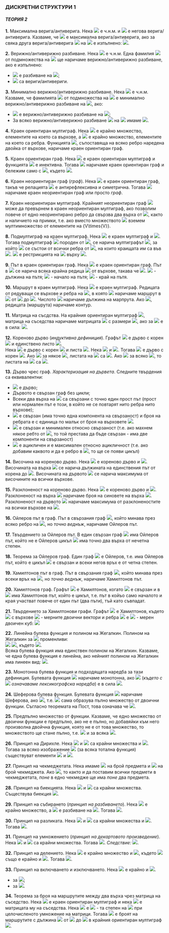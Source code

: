 ### ДИСКРЕТНИ СТРУКТУРИ 1
#### *ТЕОРИЯ 2*

**1.** Максимална верига/антиверига. Нека <img src="https://latex.codecogs.com/svg.latex?\Large&space;<A,R>"> е ч.н.м. и <img src="https://latex.codecogs.com/svg.latex?\Large&space;S"> е негова верига/антиверига. Казваме, че <img src="https://latex.codecogs.com/svg.latex?\Large&space;S"> е максимална верига/антиверига, ако за свяка друга верига/антиверига <img src="https://latex.codecogs.com/svg.latex?\Large&space;S'"> на <img src="https://latex.codecogs.com/svg.latex?\Large&space;A">
е изпълнено: <img src="https://latex.codecogs.com/svg.latex?\Large&space;|S|\ge{|S'|}">.

**2.** Верижно/антиверижно разбиване. Нека <img src="https://latex.codecogs.com/svg.latex?\Large&space;<A,R>"> е ч.н.м. Една фамилия <img src="https://latex.codecogs.com/svg.latex?\Large&space;A_1,A_2,...,A_n"> от подмножества на <img src="https://latex.codecogs.com/svg.latex?\Large&space;A"> ще наричаме верижно/антиверижно разбиване, ако е изпълнено:
- <img src="https://latex.codecogs.com/svg.latex?\Large&space;A_1,A_2,...,A_n"> е разбиване на <img src="https://latex.codecogs.com/svg.latex?\Large&space;A">;
- <img src="https://latex.codecogs.com/svg.latex?\Large&space;A_1,A_2,...,A_n"> са вериги/антивериги.

**3.** Минимално верижно/антиверижно разбиване. Нека <img src="https://latex.codecogs.com/svg.latex?\Large&space;<A,R>"> е ч.н.м. Казваме, че фамилията <img src="https://latex.codecogs.com/svg.latex?\Large&space;S=\{A_1,A_2,...,A_n\}"> от подмножества на <img src="https://latex.codecogs.com/svg.latex?\Large&space;A"> е минимално верижно/антиверижно разбиване на <img src="https://latex.codecogs.com/svg.latex?\Large&space;A">, ако:
- <img src="https://latex.codecogs.com/svg.latex?\Large&space;A_1,A_2,...,A_n"> е верижно/антиверижно разбиване на <img src="https://latex.codecogs.com/svg.latex?\Large&space;A">;
- За всяко верижно/антиверижно разбиване <img src="https://latex.codecogs.com/svg.latex?\Large&space;S'"> на  <img src="https://latex.codecogs.com/svg.latex?\Large&space;A"> имаме <img src="https://latex.codecogs.com/svg.latex?\Large&space;|S|\le{|S'|}">.

**4.** Краен ориентиран мултиграф. Нека <img src="https://latex.codecogs.com/svg.latex?\Large&space;V=\{v_1,v_2,...,v_n\}"> е крайно множество, елементите на което са върхове, а <img src="https://latex.codecogs.com/svg.latex?\Large&space;E=\{e_1,e_2,...,e_m\}"> е крайно множество, елементите на което са ребра. Функцията <img src="https://latex.codecogs.com/svg.latex?\Large&space;f_G:E\rightarrow{V\times{V}}">, съпоставяща на всяко ребро наредена двойка от върхове, наричаме краен ориентиран граф.

**5.** Краен ориентиран граф. Нека <img src="https://latex.codecogs.com/svg.latex?\Large&space;G(V,E,f_G)"> е краен ориентиран мултиграф и функцията <img src="https://latex.codecogs.com/svg.latex?\Large&space;f_G"> е инективна. Тогава <img src="https://latex.codecogs.com/svg.latex?\Large&space;G(V,E,f_G)"> наричаме краен ориентиран граф и бележим само с <img src="https://latex.codecogs.com/svg.latex?\Large&space;G(V,E)">, където <img src="https://latex.codecogs.com/svg.latex?\Large&space;E\subseteq{V\times{V}}">.

**6.** Краен неориентиран граф (*граф*). Нека <img src="https://latex.codecogs.com/svg.latex?\Large&space;G(V,E)"> е краен ориентиран граф, такъв че релацията <img src="https://latex.codecogs.com/svg.latex?\Large&space;E\subseteq{V\times{V}}"> е антирефлексивна и симетрична. Тогава <img src="https://latex.codecogs.com/svg.latex?\Large&space;G(V,E)"> наричаме краен неориентиран граф или просто *граф*.

**7.** Краен неориентиран мултиграф. Крайният неориентиран граф <img src="https://latex.codecogs.com/svg.latex?\Large&space;G(V,E)"> може да превърнем в краен неориентиран мултиграф, ако позволим повече от едно неориентирано ребро да свързва два върха от <img src="https://latex.codecogs.com/svg.latex?\Large&space;V)">, както и наличието на примки, т.е. ако вместо множеството <img src="https://latex.codecogs.com/svg.latex?\Large&space;E\subseteq{V\times{V}}"> вземем мултимножество от елементите на {V\times{V}}.

**8.** Подмултиграф на краен мултиграф. Нека <img src="https://latex.codecogs.com/svg.latex?\Large&space;G(V,E,f_G)"> е краен мултиграф и <img src="https://latex.codecogs.com/svg.latex?\Large&space;V'\subseteq{V}">. Тогава подмултиграф <img src="https://latex.codecogs.com/svg.latex?\Large&space;G'(V',E',f_G')"> породен от <img src="https://latex.codecogs.com/svg.latex?\Large&space;V'">, се нарича мултиграфът <img src="https://latex.codecogs.com/svg.latex?\Large&space;G'">, за който <img src="https://latex.codecogs.com/svg.latex?\Large&space;E'"> се състои от всички ребра от <img src="https://latex.codecogs.com/svg.latex?\Large&space;E">, на които краищата им са във <img src="https://latex.codecogs.com/svg.latex?\Large&space;V'">. <img src="https://latex.codecogs.com/svg.latex?\Large&space;f_G'"> е рестрикцията на <img src="https://latex.codecogs.com/svg.latex?\Large&space;f_G"> върху <img src="https://latex.codecogs.com/svg.latex?\Large&space;E'">.

**9.** Път в краен ориентиран граф. Нека <img src="https://latex.codecogs.com/svg.latex?\Large&space;G(V,E)"> e краен ориентиран граф. Път в <img src="https://latex.codecogs.com/svg.latex?\Large&space;G"> се нарича всяка крайна редица <img src="https://latex.codecogs.com/svg.latex?\Large&space;v_{i_0},v_{i_1},...,v_{i_n}"> от върхове, такава че <img src="https://latex.codecogs.com/svg.latex?\Large&space;(v_{i_{p-1}},v_{i_p})\in{E},{\;}v_{i_{p-1}}\neq{v_{i_{p+1}}},{\;}v_{i_{p}}\neq{v_{i_{p-1}}},{\;}i=\overline{1,n}">. <img src="https://latex.codecogs.com/svg.latex?\Large&space;n"> - дължина на пътя; <img src="https://latex.codecogs.com/svg.latex?\Large&space;v_{i_0}"> - начало на пътя; <img src="https://latex.codecogs.com/svg.latex?\Large&space;v_{i_n}"> - край на пътя.

**10.** Маршрут в краен мултиграф. Нека <img src="https://latex.codecogs.com/svg.latex?\Large&space;G(V,E,f_G)"> е краен мултиграф. Редицата от редуващи се върхове и ребра на <img src="https://latex.codecogs.com/svg.latex?\Large&space;G{\;}:{\;}v_{i_0},e_{l_1},v_{i_1},e_{l_2},v_{i_2},...,v_{i_{k-1}},e_{l_{k}},v_{i_k}">, в която <img src="https://latex.codecogs.com/svg.latex?\Large&space;f_G(e_{l+j})=(v_{i_{j-1}},v_{i_j}),{\;}j=1,2,...,k"> наричаме маршрут в <img src="https://latex.codecogs.com/svg.latex?\Large&space;G"> от <img src="https://latex.codecogs.com/svg.latex?\Large&space;v_{i_0}"> до <img src="https://latex.codecogs.com/svg.latex?\Large&space;v_{i_k}">. Числото <img src="https://latex.codecogs.com/svg.latex?\Large&space;k"> наричаме дължина на марпрута. Ако <img src="https://latex.codecogs.com/svg.latex?\Large&space;v_{i_0}=v_{i_k}">, редицата (маршрута) наричаме контур.

**11.** Матрица на съсдства. На крайния ориентиран мултиграф <img src="https://latex.codecogs.com/svg.latex?\Large&space;G(V,E,f_G)">, матрица на съседства наричаме матрицата <img src="https://latex.codecogs.com/svg.latex?\Large&space;M=||a_{ij}||"> с размери <img src="https://latex.codecogs.com/svg.latex?\Large&space;|V|\times{|V|}">, ако за <img src="https://latex.codecogs.com/svg.latex?\Large&space;\forall{v_i,v_j}\in{V}"> е в сила: <img src="https://latex.codecogs.com/svg.latex?\Large&space;a_{ij}=|\{e|e\in{E},{\;}f_G(e)=(v_i,v_j)\}|">.

**12.** Кореново дърво (*индуктивна дефиниция*). Графът <img src="https://latex.codecogs.com/svg.latex?\Large&space;D(\{r\},\varnothing)"> е дърво с корен <img src="https://latex.codecogs.com/svg.latex?\Large&space;r"> и единствено листо <img src="https://latex.codecogs.com/svg.latex?\Large&space;r">.<br>Нека <img src="https://latex.codecogs.com/svg.latex?\Large&space;D(V,E)"> е дърво с корен <img src="https://latex.codecogs.com/svg.latex?\Large&space;r"> и листа <img src="https://latex.codecogs.com/svg.latex?\Large&space;l_1,l_2,...,l_n">. Нека <img src="https://latex.codecogs.com/svg.latex?\Large&space;v\in{V}"> и <img src="https://latex.codecogs.com/svg.latex?\Large&space;u\notin{V}">. Тогава <img src="https://latex.codecogs.com/svg.latex?\Large&space;D'(V\cup{\{u\}},E\cup{\{(v,u)\}}"> е дърво с корен <img src="https://latex.codecogs.com/svg.latex?\Large&space;r">. Ако <img src="https://latex.codecogs.com/svg.latex?\Large&space;v=l_i"> за някое <img src="https://latex.codecogs.com/svg.latex?\Large&space;i=\overline{1,n}">, листата на <img src="https://latex.codecogs.com/svg.latex?\Large&space;D'"> са <img src="https://latex.codecogs.com/svg.latex?\Large&space;l_1,...,l_{i-1},u,l_{i+1},...,l_n">. Ако <img src="https://latex.codecogs.com/svg.latex?\Large&space;v\neq{l_i}"> за всяко <img src="https://latex.codecogs.com/svg.latex?\Large&space;i=\overline{1,n}">, то листата на <img src="https://latex.codecogs.com/svg.latex?\Large&space;D'"> са <img src="https://latex.codecogs.com/svg.latex?\Large&space;l_1,...,l_n,u">.

**13.** Дърво чрес граф. *Характеризация на дървета*. Следните твърдения са еквивалентни:
- <img src="https://latex.codecogs.com/svg.latex?\Large&space;G"> е дърво;
- Дървото е свързан граф без цикли;
- Всеки два върха на <img src="https://latex.codecogs.com/svg.latex?\Large&space;G"> са свързани с точно един прост път (прост или нормален път е този, в който не се повтарят нито ребра нито върхове);
- <img src="https://latex.codecogs.com/svg.latex?\Large&space;G"> е свързан (има точно една компонента на свързаност) и броя на ребрата е с единица по малък от броя на върховете <img src="https://latex.codecogs.com/svg.latex?\Large&space;|E|=|V|-1">.
- <img src="https://latex.codecogs.com/svg.latex?\Large&space;G"> е свързан и минимален относно свързаност (т.е. ако махнем някое ребто от <img src="https://latex.codecogs.com/svg.latex?\Large&space;G">, то той престава да бъде свързан - има две компоненти на свързаност)
- <img src="https://latex.codecogs.com/svg.latex?\Large&space;G"> е ацикличен и е максимален относно ацикличност (т.е. ако добавим каквото и да е ребро в <img src="https://latex.codecogs.com/svg.latex?\Large&space;G">, то ще се появи цикъл)

**14.** Височина на кореново дърво. Нека <img src="https://latex.codecogs.com/svg.latex?\Large&space;D(V,E)"> е кореново дърво и <img src="https://latex.codecogs.com/svg.latex?\Large&space;v\in{V}">. Височината на върха <img src="https://latex.codecogs.com/svg.latex?\Large&space;v"> се нарича дължината на единствения път от корена до <img src="https://latex.codecogs.com/svg.latex?\Large&space;v">. Височината на дървото <img src="https://latex.codecogs.com/svg.latex?\Large&space;D"> се нарича максимума от височините на всички върхове.

**15.** Разклоненост на кореново дърво. Нека <img src="https://latex.codecogs.com/svg.latex?\Large&space;D(V,E)"> е кореново дърво и <img src="https://latex.codecogs.com/svg.latex?\Large&space;v\in{V}">. Разклоненост на върха <img src="https://latex.codecogs.com/svg.latex?\Large&space;v"> наричаме броя на синовете на върха <img src="https://latex.codecogs.com/svg.latex?\Large&space;v">. Разклоненост на дървото <img src="https://latex.codecogs.com/svg.latex?\Large&space;D"> наричаме максимума от разклоненостите на всички върхове на <img src="https://latex.codecogs.com/svg.latex?\Large&space;D">.

**16.** Ойлеров път в граф. Път в свързания граф <img src="https://latex.codecogs.com/svg.latex?\Large&space;G">, който минава през всяко ребро на <img src="https://latex.codecogs.com/svg.latex?\Large&space;G">, но *точно веднъж*, наричаме Ойлеров път.

**17.** Твърдението за Ойлеров път. В един свързан граф <img src="https://latex.codecogs.com/svg.latex?\Large&space;G"> има Ойлеров път, който не е Ойлеров цикъл <img src="https://latex.codecogs.com/svg.latex?\Large&space;\Leftrightarrow{G}"> има точно два върха от нечетна степен.

**18.** Теорема за Ойлеров граф. Един граф <img src="https://latex.codecogs.com/svg.latex?\Large&space;G"> е Ойлеров, т.е. има Ойлеров път, който е цикъл <img src="https://latex.codecogs.com/svg.latex?\Large&space;\Leftrightarrow{G}"> е свързан и всеки негов връх е от четна степен.

**19.** Хамилтонов път в граф. Път в свързания граф <img src="https://latex.codecogs.com/svg.latex?\Large&space;G">, който минава през всеки връх на <img src="https://latex.codecogs.com/svg.latex?\Large&space;G">, но *точно веднъж*, наричаме Хамилтонов път.

**20.** Хамилтонов граф. Графът <img src="https://latex.codecogs.com/svg.latex?\Large&space;G"> е Хамилтонов, когато <img src="https://latex.codecogs.com/svg.latex?\Large&space;G"> е свързан и в <img src="https://latex.codecogs.com/svg.latex?\Large&space;G"> има Хамилтонов път, който е цикъл, т.е. път в койъо само началото и края участват повече от един път (два пъти), тъй като съвпадат.

**21.** Твърдението за Хамилтонови графи. Графът <img src="https://latex.codecogs.com/svg.latex?\Large&space;B_n,n\ge{1}"> e Хамилтонов, където <img src="https://latex.codecogs.com/svg.latex?\Large&space;B_n(J_2^n,E_n)"> с върхове <img src="https://latex.codecogs.com/svg.latex?\Large&space;n"> - мерните двоични вектори и ребра <img src="https://latex.codecogs.com/svg.latex?\Large&space;E_n=\{(\alpha_i,\alpha_j)|\rho{(\alpha_i,\alpha_j)=1}\}"> е <img src="https://latex.codecogs.com/svg.latex?\Large&space;n"> - мерен двоичен куб:
![](https://github.com/andy489/Data_Structures_and_Algorithms_CPP/blob/master/assets/Hamilton%20Graphs%2001.png)

**22.** Линейна булева функция и полином на Жегалкин. Полином на Жегалкин за <img src="https://latex.codecogs.com/svg.latex?\Large&space;n"> променливи:<br>
<img src="https://latex.codecogs.com/svg.latex?\Large&space;f(x_1,x_2,...,x_n)=a_0\oplus{a_1x_1}\oplus{a_2x_2}\oplus{...}\oplus{a_nx_n}\oplus{a_{12}x_1x_2}\oplus{a_{13}x_1x_3}\oplus{...}\oplus{a_{n-1,n}x_{n-1}x_n}\oplus{a_{123}x_1x_2x_3}\oplus{...}\oplus{a_{n-2,n-1,n}x_{n-2}x_{n-1}x_n}\oplus{...}\oplus{a_{1,2,...,n}}x_1x_2...x_n=">
<img src="https://latex.codecogs.com/svg.latex?\Large&space;=a_0\oplus\bigoplus_{1\le{i}\le{n}}a_ix_i\bigoplus_{1\le{i}<j\le{n}}a_{ij}x_ix_j\oplus{...}\oplus{a_{1,2,...,n}x_1x_2...x_n}">, където <img src="https://latex.codecogs.com/svg.latex?\Large&space;a_i\in\{0,1\}">.<br> Всяка булева функция има единствен полином на Жегалкин. Казваме, че една булева функция е линейна, ако нейният полином на Жегалкин има линеен вид: <img src="https://latex.codecogs.com/svg.latex?\Large&space;a_0\oplus{a_1x_1}\oplus{...}\oplus{a_nx_n}">.

**23.** Монотонна булева функция и подходящата наредба за тази дефиниция. Булевата функция <img src="https://latex.codecogs.com/svg.latex?\Large&space;f(x_1,x_2,...,x_n)"> наричаме монотонна, ако <img src="https://latex.codecogs.com/svg.latex?\Large&space;\forall{\alpha{,}\beta}\in{J_{2}^{n}},\alpha{\preceq}\beta"> (*където с <img src="https://latex.codecogs.com/svg.latex?\Large&space;\preceq"> означаваме лексикографска наредба*) е в сила <img src="https://latex.codecogs.com/svg.latex?\Large&space;f(\alpha)\preceq{f(\beta)}">.

**24.** Шеферова булева функция. Булевата функция <img src="https://latex.codecogs.com/svg.latex?\Large&space;f"> наричаме Шеферова, ако <img src="https://latex.codecogs.com/svg.latex?\Large&space;\big[\{f\}\big]=\mathbb{F}_2">, т.е. <img src="https://latex.codecogs.com/svg.latex?\Large&space;f"> сама образува пълно множество от двоични функции. Съгласно теоремата на Пост, това означава че <img src="https://latex.codecogs.com/svg.latex?\Large&space;f\notin{T_0\cup{T_1}}\cup{S}\cup{M}\cup{L}">.

**25.** Предпълно множество от функции. Казваме, че едно множество от двоични функции е предпълно, ако не е пълно, но добавяйки към него произволна двойчна функция, която не е от това множество, то множеството ще стане пълно, т.е. <img src="https://latex.codecogs.com/svg.latex?\Large&space;F\subset{\mathbb{F}_2}{\;}:{\;}[F]\neq{mathbb{F}_2}"> и за всяка <img src="https://latex.codecogs.com/svg.latex?\Large&space;f\notin{F}{\;}\&{\;}f\in{\mathbb{F}_2}{\;}:{\;}\big[F\cup\{f\}\big]=\mathbb{F}_2">.

**26.** Принцип на Дирихле. Нека <img src="https://latex.codecogs.com/svg.latex?\Large&space;A"> и <img src="https://latex.codecogs.com/svg.latex?\Large&space;B"> са крайни множества и <img src="https://latex.codecogs.com/svg.latex?\Large&space;|A|>|B|">. Тогава за всяко изображение <img src="https://latex.codecogs.com/svg.latex?\Large&space;f:A\rightarrow{B}"> (за всяка тотална функция) съществуват елементи <img src="https://latex.codecogs.com/svg.latex?\Large&space;a,b\in{A},a\neq{b}"> и <img src="https://latex.codecogs.com/svg.latex?\Large&space;f(a)=f(b)">.

**27.** Принцип на чекмеджетата. Нека имаме <img src="https://latex.codecogs.com/svg.latex?\Large&space;p"> на брой предмета и <img src="https://latex.codecogs.com/svg.latex?\Large&space;r"> на брой чекмеджета. Ако <img src="https://latex.codecogs.com/svg.latex?\Large&space;p>r">, то както и да поставим всички предмети в чекмеджетата, *поне* в едно чекмедже ще има *поне* два предмета.

**28.** Принцип на биекцията. Нека <img src="https://latex.codecogs.com/svg.latex?\Large&space;A"> и <img src="https://latex.codecogs.com/svg.latex?\Large&space;B"> са крайни множества. Съществува биекция <img src="https://latex.codecogs.com/svg.latex?\Large&space;f:A\rightarrow{B}\Leftrightarrow{|A|=|B|}">.

**29.** Принцип на събирането (*принцип на разбиването*). Нека <img src="https://latex.codecogs.com/svg.latex?\Large&space;A"> е крайно множество, а <img src="https://latex.codecogs.com/svg.latex?\Large&space;R=\{S_1,S_2,...,S_n\}"> е разбиване на <img src="https://latex.codecogs.com/svg.latex?\Large&space;A">. Тогава <img src="https://latex.codecogs.com/svg.latex?\Large&space;|A|=\sum_{i=1}^{n}|S_i|">.

**30.** Принцип на разликата. Нека <img src="https://latex.codecogs.com/svg.latex?\Large&space;A"> и <img src="https://latex.codecogs.com/svg.latex?\Large&space;B"> са крайни множества и <img src="https://latex.codecogs.com/svg.latex?\Large&space;A\in{B}">. Тогава <img src="https://latex.codecogs.com/svg.latex?\Large&space;|B\A|=|B|-|A|">.

**31.** Принцип на умножението (*принцип на декартовото произведение*). Нека <img src="https://latex.codecogs.com/svg.latex?\Large&space;A"> и <img src="https://latex.codecogs.com/svg.latex?\Large&space;B"> са крайни множества. Тогава <img src="https://latex.codecogs.com/svg.latex?\Large&space;A\times{B}=|A|.|B|">. *Следствие: <img src="https://latex.codecogs.com/svg.latex?\Large&space;|P(A)|=2^{|A|}">*.

**32.** Принцип на делението. Нека <img src="https://latex.codecogs.com/svg.latex?\Large&space;A"> е крайно множество и <img src="https://latex.codecogs.com/svg.latex?\Large&space;B=A\times{C}">, където <img src="https://latex.codecogs.com/svg.latex?\Large&space;C"> също е крайно и <img src="https://latex.codecogs.com/svg.latex?\Large&space;C\neq{\vrnothing}">. Тогава <img src="https://latex.codecogs.com/svg.latex?\Large&space;|A|=|B|/|C|">.

**33.** Принцип на включването и изключването. Нека <img src="https://latex.codecogs.com/svg.latex?\Large&space;A"> е крайно и <img src="https://latex.codecogs.com/svg.latex?\Large&space;A_1,A_2,...,A_n\subseteq{A}">.<br>
- за <img src="https://latex.codecogs.com/svg.latex?\Large&space;n=3{\;}:{\;}{\;}|\overline{A}_1^A\cap{\overline{A}_2^A}\cap{\overline{A}_3^A}|=|A|-\big(|A_1|+|A_2|+|A_3|\big)+|A_1\cap{A_2}|+|A_1\cap{A_3}|+|A_2\cap{A_3}|-|A_1\cap{A_2}\cap{A_3}|">;
- за <img src="https://latex.codecogs.com/svg.latex?\Large&space;n=4{\;}:{\;}{\;}|\overline{A}_1^A\cap{\overline{A}_2^A}\cap{\overline{A}_3^A}\cap{\overline{A}_4^A}|=|A|-\big(|A_1|+|A_2|+|A_3|+|A_4|\big)+|A_1\cap{A_2}|+|A_1\cap{A_3}|+|A_1\cap{A_3}|+|A_2\cap{A_3}|+|A_2\cap{A_3}|+|A_3\cap{A_4}|-\big(|A_1\cap{A_2}\cap{A_3}|+|A_1\cap{A_2}\cap{A_4}|+|A_1+A_3+A_4|+|A_2\cap{A_3}\cap{A_4}|\big)+|A_1\cap{A_2}\cap{A_3}\cap{A_4}|">.

**34.** Теорема за броя на маршрутите между два върха чрез матрица на съседство. Нека <img src="https://latex.codecogs.com/svg.latex?\Large&space;G(V,E,f_G)"> е краен ориентиран мултиграф и нека <img src="https://latex.codecogs.com/svg.latex?\Large&space;M=||a_{ij}||"> е матрицата му на съседства. Нека <img src="https://latex.codecogs.com/svg.latex?\Large&space;M^k=||a_{ij}^{(k)}||"> e <img src="https://latex.codecogs.com/svg.latex?\Large&space;k"> - та степен на <img src="https://latex.codecogs.com/svg.latex?\Large&space;M"> при целочисленото умножение на матрици. Тогава <img src="https://latex.codecogs.com/svg.latex?\Large&space;a_{ij}^{(k)}"> е броят на маршрутите с дължина <img src="https://latex.codecogs.com/svg.latex?\Large&space;k"> от <img src="https://latex.codecogs.com/svg.latex?\Large&space;v_i"> до <img src="https://latex.codecogs.com/svg.latex?\Large&space;v_j"> в крайния ориентиран мултиграф <img src="https://latex.codecogs.com/svg.latex?\Large&space;G">.
